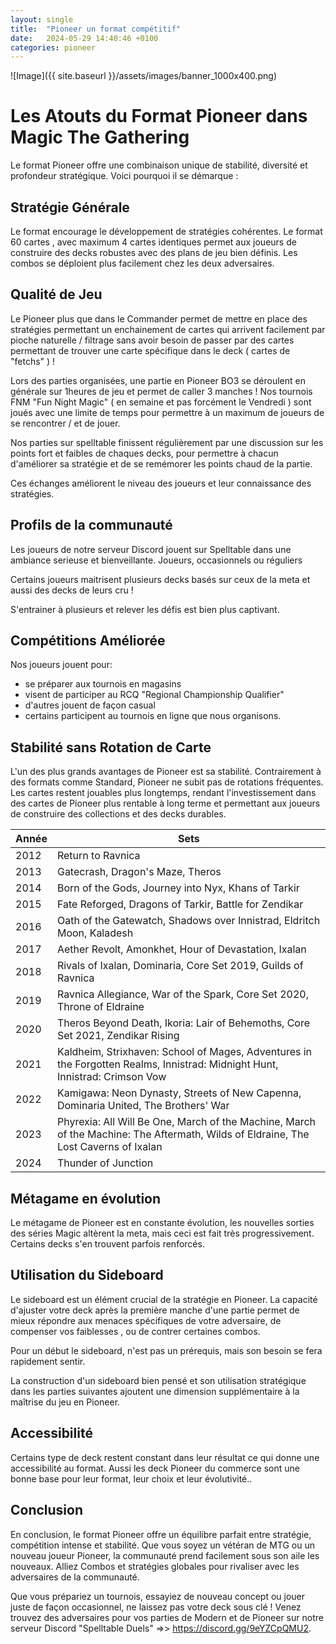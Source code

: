 ```yaml
---
layout: single
title:  "Pioneer un format compétitif"
date:   2024-05-29 14:40:46 +0100
categories: pioneer
---
```

![Image]({{ site.baseurl }}/assets/images/banner_1000x400.png)

# Les Atouts du Format Pioneer dans Magic The Gathering

Le format Pioneer offre une combinaison unique de stabilité, diversité et profondeur stratégique. Voici pourquoi il se démarque :

## Stratégie Générale

Le format encourage le développement de stratégies cohérentes. Le format 60 cartes , avec maximum 4 cartes identiques permet aux joueurs de construire des decks robustes avec des plans de jeu bien définis. Les combos se déploient plus facilement chez les deux adversaires.

## Qualité de Jeu

Le Pioneer plus que dans le Commander permet de mettre en place des stratégies permettant un enchainement de cartes qui arrivent facilement par pioche naturelle / filtrage sans avoir besoin de passer par des cartes permettant de trouver une carte spécifique dans le deck ( cartes de "fetchs" ) !

Lors des parties organisées, une partie en Pioneer BO3 se déroulent en générale sur 1heures de jeu et permet de caller 3 manches ! Nos tournois FNM "Fun Night Magic" ( en semaine et pas forcément le Vendredi ) sont joués avec une limite de temps pour permettre à un maximum de joueurs de se rencontrer / et de jouer.

Nos parties sur spelltable finissent régulièrement par une discussion sur les points fort et faibles de chaques decks, pour permettre à chacun d'améliorer sa stratégie et de se remémorer les points chaud de la partie.

Ces échanges améliorent le niveau des joueurs et leur connaissance des stratégies.

## Profils de la communauté

Les joueurs de notre serveur Discord jouent sur Spelltable dans une ambiance serieuse et bienveillante. Joueurs, occasionnels ou réguliers 

Certains joueurs maitrisent plusieurs decks basés sur ceux de la meta et aussi des decks de leurs cru !

S'entrainer à plusieurs et relever les défis est bien plus captivant.

## Compétitions Améliorée

Nos joueurs jouent pour:

- se préparer aux tournois en magasins
- visent de participer au RCQ "Regional Championship Qualifier"
- d'autres jouent de façon casual
- certains participent au tournois en ligne que nous organisons.

## Stabilité sans Rotation de Carte

L'un des plus grands avantages de Pioneer est sa stabilité. Contrairement à des formats comme Standard, Pioneer ne subit pas de rotations fréquentes. Les cartes restent jouables plus longtemps, rendant l'investissement dans des cartes de Pioneer plus rentable à long terme et permettant aux joueurs de construire des collections et des decks durables.

| Année | Sets |
|-------|------|
| 2012  | Return to Ravnica |
| 2013  | Gatecrash, Dragon's Maze, Theros |
| 2014  | Born of the Gods, Journey into Nyx, Khans of Tarkir |
| 2015  | Fate Reforged, Dragons of Tarkir, Battle for Zendikar |
| 2016  | Oath of the Gatewatch, Shadows over Innistrad, Eldritch Moon, Kaladesh |
| 2017  | Aether Revolt, Amonkhet, Hour of Devastation, Ixalan |
| 2018  | Rivals of Ixalan, Dominaria, Core Set 2019, Guilds of Ravnica |
| 2019  | Ravnica Allegiance, War of the Spark, Core Set 2020, Throne of Eldraine |
| 2020  | Theros Beyond Death, Ikoria: Lair of Behemoths, Core Set 2021, Zendikar Rising |
| 2021  | Kaldheim, Strixhaven: School of Mages, Adventures in the Forgotten Realms, Innistrad: Midnight Hunt, Innistrad: Crimson Vow |
| 2022  | Kamigawa: Neon Dynasty, Streets of New Capenna, Dominaria United, The Brothers' War |
| 2023  | Phyrexia: All Will Be One, March of the Machine, March of the Machine: The Aftermath, Wilds of Eldraine, The Lost Caverns of Ixalan |
| 2024  | Thunder of Junction |

## Métagame en évolution

Le métagame de Pioneer est en constante évolution, les nouvelles sorties des séries Magic altèrent la meta, mais ceci est fait très progressivement. Certains decks s'en trouvent parfois renforcés.

## Utilisation du Sideboard

Le sideboard est un élément crucial de la stratégie en Pioneer. La capacité d'ajuster votre deck après la première manche d'une partie permet de mieux répondre aux menaces spécifiques de votre adversaire, de compenser vos faiblesses , ou de contrer certaines combos.

Pour un début le sideboard, n'est pas un prérequis, mais son besoin se fera rapidement sentir.

La construction d'un sideboard bien pensé et son utilisation stratégique dans les parties suivantes ajoutent une dimension supplémentaire à la maîtrise du jeu en Pioneer.

## Accessibilité

Certains type de deck restent constant dans leur résultat ce qui donne une accessibilité au format. Aussi les deck Pioneer du commerce sont une bonne base pour leur format, leur choix et leur évolutivité..

## Conclusion

En conclusion, le format Pioneer offre un équilibre parfait entre stratégie, compétition intense et stabilité. Que vous soyez un vétéran de MTG ou un nouveau joueur Pioneer, la communauté prend facilement sous son aile les nouveaux. Alliez Combos et stratégies globales pour rivaliser avec les adversaires de la communauté.

Que vous prépariez un tournois, essayiez de nouveau concept ou jouer juste de façon occasionnel, ne laissez pas votre deck sous clé ! Venez trouvez des adversaires pour vos parties de Modern et de Pioneer sur notre serveur Discord "Spelltable Duels" =>> https://discord.gg/9eYZCpQMU2.
